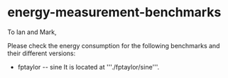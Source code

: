 # energy-measurement-benchmarks


To Ian and Mark, 

Please check the energy consumption for the following benchmarks and their different versions: 

* fptaylor -- sine 
  It is located at '''./fptaylor/sine'''.
